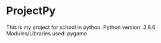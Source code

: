 # ProjectPy
This is my project for school in python.
Python version: 3.8.6
Modules/Libraries  used: pygame

